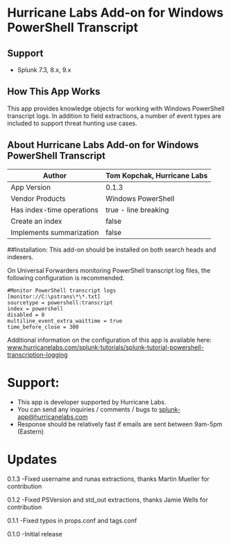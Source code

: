 # Hurricane Labs Add-on for Windows PowerShell Transcript

## Support
- Splunk 7.3, 8.x, 9.x

## How This App Works
This app provides knowledge objects for working with Windows PowerShell transcript logs.  In addition to field extractions, a number of event types are included to support threat hunting use cases. 

## About Hurricane Labs Add-on for Windows PowerShell Transcript

| Author | Tom Kopchak, Hurricane Labs |
| --- | --- |
| App Version | 0.1.3 |
| Vendor Products | Windows PowerShell |
| Has index-time operations | true - line breaking |
| Create an index | false |
| Implements summarization | false |

##Installation:
This add-on should be installed on both search heads and indexers. 

On Universal Forwarders monitoring PowerShell transcript log files, the following configuration is recommended.
```
#Monitor PowerShell transcript logs
[monitor://C:\pstrans\*\*.txt]
sourcetype = powershell:transcript
index = powershell
disabled = 0
multiline_event_extra_waittime = true
time_before_close = 300
```

Additional information on the configuration of this app is available here: www.hurricanelabs.com/splunk-tutorials/splunk-tutorial-powershell-transcription-logging

# Support:
- This app is developer supported by Hurricane Labs. 
- You can send any inquiries / comments / bugs to splunk-app@hurricanelabs.com
- Response should be relatively fast if emails are sent between 9am-5pm (Eastern)


# Updates
0.1.3
-Fixed username and runas extractions, thanks Martin Mueller for contribution

0.1.2
-Fixed PSVersion and std_out extractions, thanks Jamie Wells for contribution

0.1.1
-Fixed typos in props.conf and tags.conf

0.1.0
-Initial release
